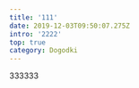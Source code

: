 ```yaml
---
title: '111'
date: 2019-12-03T09:50:07.275Z
intro: '2222'
top: true
category: Dogodki
---
```

333333
